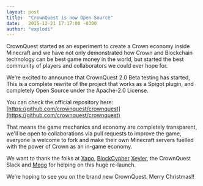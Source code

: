```yaml
---
layout: post
title:  "CrownQuest is now Open Source"
date:   2015-12-21 17:17:00 -0300
author: "explodi"
---
```


CrownQuest started as an experiment to create a Crown economy inside Minecraft and we have not only demonstrated how Crown and Blockchain technology can be best game money in the world, but started the best community of players and collaborators we could ever hope for.

We’re excited to announce that CrownQuest 2.0 Beta testing has started, This is a complete rewrite of the project that works as a Spigot plugin, and completely Open Source under the Apache-2.0 License.

You can check the official repository here: [https://github.com/crownquest/crownquest](https://github.com/crownquest/crownquest)

That means the game mechanics and economy are completely transparent, we'll be open to collaborations via pull requests to improve the game, everyone is welcome to fork and make their own Minecraft servers fuelled with the power of Crown as an in-game economy.

We want to thank the folks at [Xapo](http://xapo.com), [BlockCypher](http://blockcypher.com) [Xeyler](https://github.com/Xeyler), the CrownQuest Slack and [Mego](http://mego.cl) for helping on this huge re-launch.

We’re hoping to see you on the brand new CrownQuest.
Merry Christmas!!